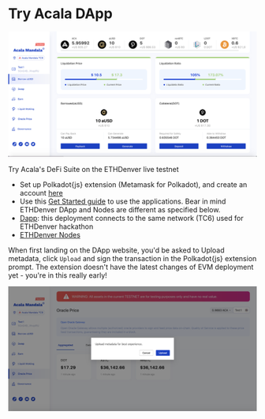 # Try Acala DApp

![](../../../.gitbook/assets/screen-shot-2021-02-03-at-4.41.26-pm.png)

Try Acala's DeFi Suite on the ETHDenver live testnet

* Set up Polkadot{js} extension \(Metamask for Polkadot\), and create an account [here](https://wiki.polkadot.network/docs/en/learn-account-generation#polkadotjs-browser-plugin)
* Use this [Get Started guide](https://wiki.acala.network/learn/get-started) to use the applications. Bear in mind ETHDenver DApp and Nodes are different as specified below.
* [Dapp](https://acala-dapp-git-update.acalanetwork.vercel.app/oracle-price): this deployment connects to the same network \(TC6\) used for ETHDenver hackathon 
* [ETHDenver Nodes](https://wiki.acala.network/learn/get-started/public-nodes#latest-ethdenver-nodes)

When first landing on the DApp website, you'd be asked to Upload metadata, click `Upload` and sign the transaction in the Polkadot{js} extension prompt. The extension doesn't have the latest changes of EVM deployment yet - you're in this really early! 

![](../../../.gitbook/assets/screen-shot-2021-02-03-at-4.39.46-pm%20%281%29.png)








